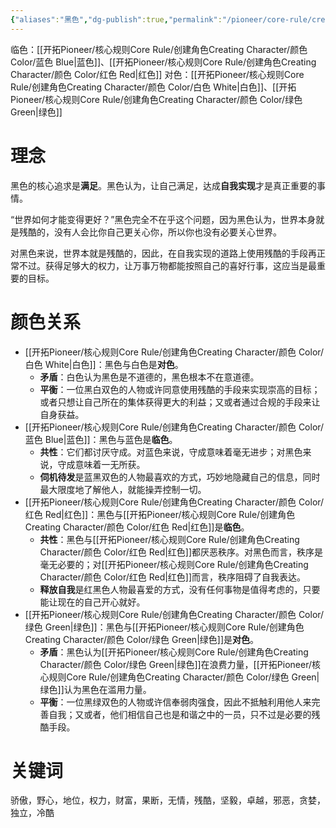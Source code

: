 ```yaml
---
{"aliases":"黑色","dg-publish":true,"permalink":"/pioneer/core-rule/creating-character/color/black/","dgPassFrontmatter":true}
---
```


临色：[[开拓Pioneer/核心规则Core Rule/创建角色Creating Character/颜色 Color/蓝色 Blue\|蓝色]]、[[开拓Pioneer/核心规则Core Rule/创建角色Creating Character/颜色 Color/红色 Red\|红色]]
对色：[[开拓Pioneer/核心规则Core Rule/创建角色Creating Character/颜色 Color/白色 White\|白色]]、[[开拓Pioneer/核心规则Core Rule/创建角色Creating Character/颜色 Color/绿色 Green\|绿色]]

# 理念
黑色的核心追求是**满足**。黑色认为，让自己满足，达成**自我实现**才是真正重要的事情。

“世界如何才能变得更好？”黑色完全不在乎这个问题，因为黑色认为，世界本身就是残酷的，没有人会比你自己更关心你，所以你也没有必要关心世界。

对黑色来说，世界本就是残酷的，因此，在自我实现的道路上使用残酷的手段再正常不过。获得足够大的权力，让万事万物都能按照自己的喜好行事，这应当是最重要的目标。

# 颜色关系
- [[开拓Pioneer/核心规则Core Rule/创建角色Creating Character/颜色 Color/白色 White\|白色]]：黑色与白色是**对色**。
	- **矛盾**：白色认为黑色是不道德的，黑色根本不在意道德。
	- **平衡**：一位黑白双色的人物或许同意使用残酷的手段来实现崇高的目标；或者只想让自己所在的集体获得更大的利益；又或者通过合规的手段来让自身获益。
- [[开拓Pioneer/核心规则Core Rule/创建角色Creating Character/颜色 Color/蓝色 Blue\|蓝色]]：黑色与蓝色是**临色**。
	- **共性**：它们都讨厌守成。对蓝色来说，守成意味着毫无进步；对黑色来说，守成意味着一无所获。
	- **伺机待发**是蓝黑双色的人物最喜欢的方式，巧妙地隐藏自己的信息，同时最大限度地了解他人，就能操弄控制一切。
- [[开拓Pioneer/核心规则Core Rule/创建角色Creating Character/颜色 Color/红色 Red\|红色]]：黑色与[[开拓Pioneer/核心规则Core Rule/创建角色Creating Character/颜色 Color/红色 Red\|红色]]是**临色**。
	- **共性**：黑色与[[开拓Pioneer/核心规则Core Rule/创建角色Creating Character/颜色 Color/红色 Red\|红色]]都厌恶秩序。对黑色而言，秩序是毫无必要的；对[[开拓Pioneer/核心规则Core Rule/创建角色Creating Character/颜色 Color/红色 Red\|红色]]而言，秩序阻碍了自我表达。
	- **释放自我**是红黑色人物最喜爱的方式，没有任何事物是值得考虑的，只要能让现在的自己开心就好。
- [[开拓Pioneer/核心规则Core Rule/创建角色Creating Character/颜色 Color/绿色 Green\|绿色]]：黑色与[[开拓Pioneer/核心规则Core Rule/创建角色Creating Character/颜色 Color/绿色 Green\|绿色]]是**对色**。
	- **矛盾**：黑色认为[[开拓Pioneer/核心规则Core Rule/创建角色Creating Character/颜色 Color/绿色 Green\|绿色]]在浪费力量，[[开拓Pioneer/核心规则Core Rule/创建角色Creating Character/颜色 Color/绿色 Green\|绿色]]认为黑色在滥用力量。
	- **平衡**：一位黑绿双色的人物或许信奉弱肉强食，因此不抵触利用他人来完善自我；又或者，他们相信自己也是和谐之中的一员，只不过是必要的残酷手段。

# 关键词
骄傲，野心，地位，权力，财富，果断，无情，残酷，坚毅，卓越，邪恶，贪婪，独立，冷酷